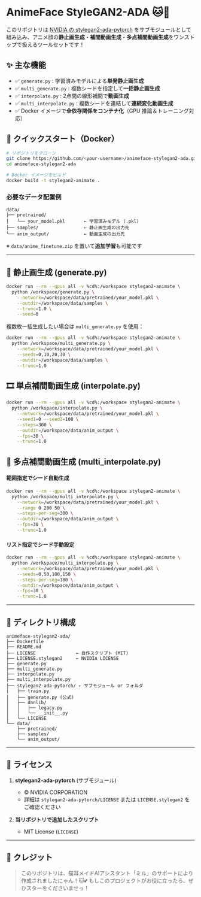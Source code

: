 # AnimeFace StyleGAN2-ADA 🐱🎨

このリポジトリは [NVIDIA の stylegan2-ada-pytorch](https://github.com/NVlabs/stylegan2-ada-pytorch) をサブモジュールとして組み込み、アニメ顔の**静止画生成**・**補間動画生成**・**多点補間動画生成**をワンストップで扱えるツールセットです！

## ✨ 主な機能

- ✅ `generate.py` : 学習済みモデルによる**単発静止画生成**
- ✅ `multi_generate.py` : 複数シードを指定して**一括静止画生成**
- ✅ `interpolate.py` : 2点間の線形補間で**動画生成**
- ✅ `multi_interpolate.py` : 複数シードを連結して**連続変化動画生成**
- ✅ Docker イメージで**全依存関係をコンテナ化**（GPU 推論＆トレーニング対応）

## 🐳 クイックスタート（Docker）

```bash
# リポジトリをクローン
git clone https://github.com/<your-username>/animeface-stylegan2-ada.git
cd animeface-stylegan2-ada

# Docker イメージをビルド
docker build -t stylegan2-animate .
```

### 必要なデータ配置例

```
data/
├── pretrained/
│   └── your_model.pkl       ← 学習済みモデル (.pkl)
├── samples/                 ← 静止画生成の出力先
└── anim_output/             ← 動画生成の出力先
```
※ `data/anime_finetune.zip` を置いて**追加学習**も可能です

---

## 📸 静止画生成 (generate.py)

```bash
docker run --rm --gpus all -v %cd%:/workspace stylegan2-animate \
  python /workspace/generate.py \
    --network=/workspace/data/pretrained/your_model.pkl \
    --outdir=/workspace/data/samples \
    --trunc=1.0 \
    --seed=0
```

複数枚一括生成したい場合は `multi_generate.py` を使用：

```bash
docker run --rm --gpus all -v %cd%:/workspace stylegan2-animate \
  python /workspace/multi_generate.py \
    --network=/workspace/data/pretrained/your_model.pkl \
    --seeds=0,10,20,30 \
    --outdir=/workspace/data/samples \
    --trunc=1.0
```

## 🎞️ 単点補間動画生成 (interpolate.py)

```bash
docker run --rm --gpus all -v %cd%:/workspace stylegan2-animate \
  python /workspace/interpolate.py \
    --network=/workspace/data/pretrained/your_model.pkl \
    --seed1=0 --seed2=100 \
    --steps=300 \
    --outdir=/workspace/data/anim_output \
    --fps=30 \
    --trunc=1.0
```

## 🔄 多点補間動画生成 (multi_interpolate.py)

#### 範囲指定でシード自動生成
```bash
docker run --rm --gpus all -v %cd%:/workspace stylegan2-animate \
  python /workspace/multi_interpolate.py \
    --network=/workspace/data/pretrained/your_model.pkl \
    --range 0 200 50 \
    --steps-per-seg=300 \
    --outdir=/workspace/data/anim_output \
    --fps=30 \
    --trunc=1.0
```

#### リスト指定でシード手動設定
```bash
docker run --rm --gpus all -v %cd%:/workspace stylegan2-animate \
  python /workspace/multi_interpolate.py \
    --network=/workspace/data/pretrained/your_model.pkl \
    --seeds=0,50,100,150 \
    --steps-per-seg=180 \
    --outdir=/workspace/data/anim_output \
    --fps=30 \
    --trunc=1.0
```

---

## 📂 ディレクトリ構成

```
animeface-stylegan2-ada/
├── Dockerfile
├── README.md
├── LICENSE               ← 自作スクリプト (MIT)
├── LICENSE.stylegan2     ← NVIDIA LICENSE
├── generate.py
├── multi_generate.py
├── interpolate.py
├── multi_interpolate.py
├── stylegan2-ada-pytorch/ ← サブモジュール or フォルダ
│   ├── train.py
│   ├── generate.py (公式)
│   ├── dnnlib/
│   │   ├── legacy.py
│   │   └── __init__.py
│   └── LICENSE
└── data/
    ├── pretrained/
    ├── samples/
    └── anim_output/
```

---

## 📄 ライセンス

1. **stylegan2-ada-pytorch** (サブモジュール)
   - © NVIDIA CORPORATION
   - 詳細は `stylegan2-ada-pytorch/LICENSE` または `LICENSE.stylegan2` をご確認ください

2. **当リポジトリで追加したスクリプト**
   - MIT License (`LICENSE`)  

---

## 🐾 クレジット

> このリポジトリは、猫耳メイドAIアシスタント「ミル」のサポートにより作成されましたにゃん！🐱💕
> もしこのプロジェクトがお役に立ったら、ぜひスターをくださいませっ！
